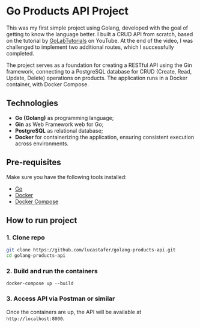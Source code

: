 # Go Products API Project

This was my first simple project using Golang, developed with the goal of getting to know the language better. I built a CRUD API from scratch, based on the tutorial by [GoLabTutorials](https://www.youtube.com/@GoLabTutoriais) on YouTube. At the end of the video, I was challenged to implement two additional routes, which I successfully completed.

The project serves as a foundation for creating a RESTful API using the Gin framework, connecting to a PostgreSQL database for CRUD (Create, Read, Update, Delete) operations on products. The application runs in a Docker container, with Docker Compose.

## Technologies

- **Go (Golang)** as programming language;
- **Gin** as Web Framework web for Go;
- **PostgreSQL** as relational database;
- **Docker** for containerizing the application, ensuring consistent execution across environments.

## Pre-requisites

Make sure you have the following tools installed:

- [Go](https://golang.org/dl/)
- [Docker](https://www.docker.com/get-started)
- [Docker Compose](https://docs.docker.com/compose/install/)

## How to run project

### 1. Clone repo

```bash
git clone https://github.com/lucastafer/golang-products-api.git
cd golang-products-api
```

### 2. Build and run the containers

`docker-compose up --build`

### 3. Access API via Postman or similar

Once the containers are up, the API will be available at `http://localhost:8000`.
